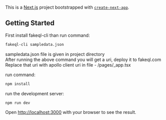 This is a [Next.js](https://nextjs.org/) project bootstrapped with [`create-next-app`](https://github.com/vercel/next.js/tree/canary/packages/create-next-app).

## Getting Started

First install fakeql-cli than
run command:
```bash
fakeql-cli sampledata.json
```
sampledata.json file is given in project directory <br />
After running the above command you will get a uri, deploy it to fakeql.com <br />
Replace that uri with apollo client uri in file - /pages/_app.tsx <br />

run command:
```bash
npm install
```
run the development server:

```bash
npm run dev
```

Open [http://localhost:3000](http://localhost:3000) with your browser to see the result.
